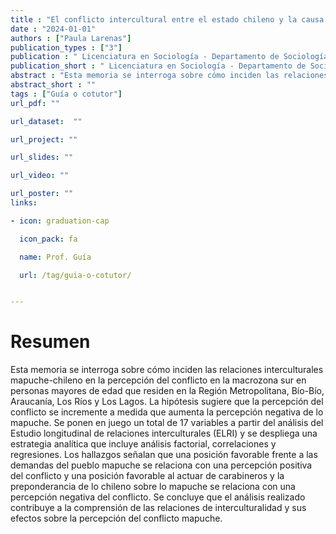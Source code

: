 ```yaml
---
title : "El conflicto intercultural entre el estado chileno y la causa mapuche por autodeterminación"
date : "2024-01-01"
authors : ["Paula Larenas"]
publication_types : ["3"]
publication : " Licenciatura en Sociología - Departamento de Sociología, Facultad de Ciencias Sociales, Universidad de Chile. Santiago de Chile"
publication_short : " Licenciatura en Sociología - Departamento de Sociología, Facultad de Ciencias Sociales, Universidad de Chile. Santiago de Chile"
abstract : "Esta memoria se interroga sobre cómo inciden las relaciones interculturales mapuche-chileno en la percepción del conflicto en la macrozona sur en personas mayores de edad que residen en la Región Metropolitana, Bío-Bío, Araucanía, Los Ríos y Los Lagos. La hipótesis sugiere que la percepción del conflicto se incremente a medida que aumenta la percepción negativa de lo mapuche. Se ponen en juego un total de 17 variables a partir del análisis del Estudio longitudinal de relaciones interculturales (ELRI) y se despliega una estrategia analítica que incluye análisis factorial, correlaciones y regresiones. Los hallazgos señalan que una posición favorable frente a las demandas del pueblo mapuche se relaciona con una percepción positiva del conflicto y una posición favorable al actuar de carabineros y la preponderancia de lo chileno sobre lo mapuche se relaciona con una percepción negativa del conflicto. Se concluye que el análisis realizado contribuye a la comprensión de las relaciones de interculturalidad y sus efectos sobre la percepción del conflicto mapuche."
abstract_short : ""
tags : ["Guía o cotutor"]
url_pdf: ""

url_dataset:  ""

url_project: ""

url_slides: ""

url_video: ""

url_poster: ""
links:

- icon: graduation-cap

  icon_pack: fa

  name: Prof. Guía

  url: /tag/guia-o-cotutor/


---
```


# Resumen

Esta memoria se interroga sobre cómo inciden las relaciones interculturales mapuche-chileno
en la percepción del conflicto en la macrozona sur en personas mayores de edad que residen
en la Región Metropolitana, Bío-Bío, Araucanía, Los Ríos y Los Lagos. La hipótesis sugiere
que la percepción del conflicto se incremente a medida que aumenta la percepción negativa
de lo mapuche. Se ponen en juego un total de 17 variables a partir del análisis del Estudio
longitudinal de relaciones interculturales (ELRI) y se despliega una estrategia analítica que
incluye análisis factorial, correlaciones y regresiones. Los hallazgos señalan que una posición
favorable frente a las demandas del pueblo mapuche se relaciona con una percepción positiva
del conflicto y una posición favorable al actuar de carabineros y la preponderancia de lo
chileno sobre lo mapuche se relaciona con una percepción negativa del conflicto. Se concluye
que el análisis realizado contribuye a la comprensión de las relaciones de interculturalidad y
sus efectos sobre la percepción del conflicto mapuche.
